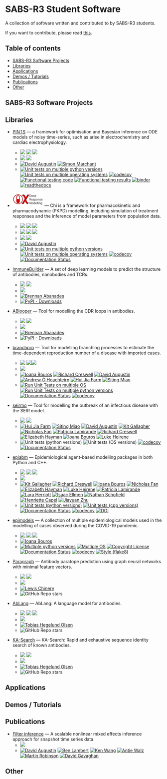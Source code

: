 # SABS-R3 Student Software

A collection of software written and contributed to by SABS-R3 students.

If you want to contribute, please read [this](CONTRIBUTING.md).

## Table of contents

<!-- toc -->

- [SABS-R3 Software Projects](#sabs-r3-software-projects)
- [Libraries](#libraries)
- [Applications](#applications)
- [Demos / Tutorials](#demostutorials)
- [Publications](#publications)
- [Other](#other)

<!-- tocstop -->

## SABS-R3 Software Projects

## Libraries

* [PINTS](https://github.com/pints-team/pints) — a framework for optimisation and Bayesian inference on ODE models of noisy time-series, such as arise in electrochemistry and cardiac electrophysiology. 
  - ![](https://img.shields.io/badge/Language-Python-blue) ![](https://img.shields.io/badge/Topic-Bayesian%20Inference-blue) ![](https://img.shields.io/badge/Topic-Time%20Series%Modelling-green)
  - [![](https://img.shields.io/badge/Paper-10.5334/jors.252-blueviolet)](http://doi.org/10.5334/jors.252)
    [![](https://img.shields.io/badge/Citing%20Papers%20-blueviolet)](https://github.com/pints-team/pints/tree/master/papers)
  - [<img src="https://github.com/DavAug.png" alt="David Augustin" title="David Augustin" width="48"/>](https://github.com/DavAug)
    [<img src="https://github.com/simonmarchant.png" alt="Simon Marchant" title="Simon Marchant" width="48"/>](https://github.com/simonmarchant)
  - [![Unit tests on multiple python versions](https://github.com/pints-team/pints/actions/workflows/unit-test-python-coverage.yml/badge.svg)](https://github.com/pints-team/pints/actions) 
    [![Unit tests on multiple operating systems](https://github.com/pints-team/pints/actions/workflows/unit-test-os-coverage.yml/badge.svg)](https://github.com/pints-team/pints/actions)
    [![codecov](https://codecov.io/gh/pints-team/pints/branch/master/graph/badge.svg)](https://codecov.io/gh/pints-team/pints)
    [![Functional testing code](https://raw.githubusercontent.com/pints-team/functional-testing/master/badge-code.svg)](https://github.com/pints-team/functional-testing)
    [![Functional testing results](https://raw.githubusercontent.com/pints-team/functional-testing/master/badge-results.svg)](https://www.cs.ox.ac.uk/projects/PINTS/functional-testing)
    [![binder](https://mybinder.org/badge.svg)](https://mybinder.org/v2/gh/pints-team/pints/master?filepath=examples)
    [![readthedocs](https://readthedocs.org/projects/pints/badge/?version=latest)](http://pints.readthedocs.io/en/latest/?badge=latest)

* [<img src="https://github.com/DavAug/chi/blob/main/docs/source/_static/logo_social_media.png" alt="Chi" title="Chi" height="48"/>](https://github.com/DavAug/chi) — Chi is a framework for pharmacokinetic and pharmacodynamic (PKPD) modelling, including simulation of treatment responses and the inference of model parameters from population data.
  - [![](https://img.shields.io/badge/Documentation-Overview-blue)](https://chi.readthedocs.io/en/latest/getting_started/quick_overview.html) [![](https://img.shields.io/badge/Documentation-API-blue)](https://chi.readthedocs.io/en/latest/?badge=latest) [![](https://img.shields.io/badge/Documentation-Getting%20started-blue)](https://chi.readthedocs.io/en/latest/getting_started/index.html)
  - ![](https://img.shields.io/badge/Language-Python-blue) ![](https://img.shields.io/badge/Topic-PKPD%20modelling-blue) ![](https://img.shields.io/badge/Topic-Bayesian%20Inference-blue) 
  - [![](https://img.shields.io/badge/Paper-bioRxiv/filter%20inference-blueviolet)](https://doi.org/10.1101/2022.11.01.514702) [![](https://img.shields.io/badge/Paper-bioRxiv/treatment%20response%20prediction-blueviolet)](https://doi.org/10.1101/2022.03.19.483454)
  - [<img src="https://github.com/DavAug.png" alt="David Augustin" title="David Augustin" width="48"/>](https://github.com/DavAug)
  - [![Unit tests on multiple python versions](https://github.com/DavAug/chi/workflows/Unit%20tests%20(python%20versions)/badge.svg)](https://github.com/DavAug/chi/actions) [![Unit tests on multiple operating systems](https://github.com/DavAug/chi/workflows/Unit%20tests%20(OS%20versions)/badge.svg)](https://github.com/DavAug/chi/actions) [![codecov](https://codecov.io/gh/DavAug/chi/branch/main/graph/badge.svg)](https://codecov.io/gh/DavAug/chi) [![Documentation Status](https://readthedocs.org/projects/chi/badge/?version=latest)](https://chi.readthedocs.io/en/latest/?badge=latest)
  
* [ImmuneBuilder](https://github.com/brennanaba/ImmuneBuilder) — A set of deep learning models to predict the structure of antibodies, nanobodies and TCRs. 
  - ![](https://img.shields.io/badge/Language-Python-blue) ![](https://img.shields.io/badge/Topic-Structure%20Prediction-blue) 
  - [![](https://img.shields.io/badge/Paper-bioRxiv/ImmuneBuilder-blueviolet)](https://www.biorxiv.org/content/10.1101/2022.11.04.514231v2)
  - [<img src="https://github.com/brennanaba.png" alt="Brennan Abanades" title="Brennan Abanades" width="48"/>](https://github.com/brennanaba)
  - [![PyPI - Downloads](https://img.shields.io/pypi/dm/immunebuilder?color=gree)](https://pypistats.org/packages/immunebuilder)
  
* [ABlooper](https://github.com/brennanaba/ABlooper) — Tool for modelling the CDR loops in antibodies. 
  - ![](https://img.shields.io/badge/Language-Python-blue) ![](https://img.shields.io/badge/Topic-Structure%20Prediction-blue) 
  - [![](https://img.shields.io/badge/Paper-Bioinformatics/ABlooper-blueviolet)](https://academic.oup.com/bioinformatics/article/38/7/1877/6517780)
  - [<img src="https://github.com/brennanaba.png" alt="Brennan Abanades" title="Brennan Abanades" width="48"/>](https://github.com/brennanaba)
  - [![PyPI - Downloads](https://img.shields.io/pypi/dm/ablooper?color=gree)](https://pypistats.org/packages/ablooper)

* [branchpro](https://github.com/SABS-R3-Epidemiology/branchpro) — Tool for modelling branching processes to estimate the time-dependent reproduction number of a disease with imported cases.  
  - ![](https://img.shields.io/badge/Language-Python-blue) ![](https://img.shields.io/badge/Topic-Epidemiological%20Modelling-blue)![](https://img.shields.io/badge/Topic-Bayesian%20Inference-blue) 
  - [![](https://img.shields.io/badge/Paper-Phil%20Trans%20A/local&imported%20branchpro-blueviolet)](https://royalsocietypublishing.org/doi/10.1098/rsta.2021.0308)
  - [<img src="https://github.com/I-Bouros.png" alt="Ioana Bouros" title="Ioana Bouros" width="48"/>](https://github.com/I-Bouros)
    [<img src="https://github.com/rccreswell.png" alt="Richard Creswell" title="Richard Creswell" width="48"/>](https://github.com/rccreswell)
    [<img src="https://github.com/DavAug.png" alt="David Augustin" title="David Augustin" width="48"/>](https://github.com/DavAug)
    [<img src="https://github.com/ao20.png" alt="Andrew Ó Heachteirn" title="Andrew Ó Heachteirn" width="48"/>](https://github.com/ao20)
    [<img src="https://github.com/FarmHJ.png" alt="Hui Jia Farm" title="Hui Jia Farm" width="48"/>](https://github.com/FarmHJ)
    [<img src="https://github.com/siting-miao.png" alt="Siting Miao" title="Siting Miao" width="48"/>](https://github.com/siting-miao)
  - [![Run Unit Tests on multiple OS](https://github.com/SABS-R3-Epidemiology/branchpro/actions/workflows/os-unittests.yml/badge.svg)](https://github.com/SABS-R3-Epidemiology/branchpro/actions/workflows/os-unittests.yml)
  [![Run Unit Tests on multiple python versions](https://github.com/SABS-R3-Epidemiology/branchpro/actions/workflows/python-version-unittests.yml/badge.svg)](https://github.com/SABS-R3-Epidemiology/branchpro/actions/workflows/python-version-unittests.yml)
  [![Documentation Status](https://readthedocs.org/projects/branchpro/badge/?version=latest)](https://branchpro.readthedocs.io/en/latest/?badge=latest)
  [![codecov](https://codecov.io/gh/SABS-R3-Epidemiology/branchpro/branch/main/graph/badge.svg?token=UBJG0AICF9)](https://codecov.io/gh/SABS-R3-Epidemiology/branchpro/)

* [seirmo](https://github.com/SABS-R3-Epidemiology/seirmo) — Tool for modelling the outbreak of an infectious disease with the SEIR model.
  - ![](https://img.shields.io/badge/Language-Python-blue) ![](https://img.shields.io/badge/Topic-Epidemiological%20Modelling-blue) 
  - [<img src="https://github.com/FarmHJ.png" alt="Hui Jia Farm" title="Hui Jia Farm" width="48"/>](https://github.com/FarmHJ)
    [<img src="https://github.com/siting-miao.png" alt="Siting Miao" title="Siting Miao" width="48"/>](https://github.com/siting-miao)
    [<img src="https://github.com/DavAug.png" alt="David Augustin" title="David Augustin" width="48"/>](https://github.com/DavAug)
    [<img src="https://github.com/KCGallagher.png" alt="Kit Gallagher" title="Kit Gallagher" width="48"/>](https://github.com/KCGallagher)
    [<img src="https://github.com/NicholasFan235.png" alt="Nicholas Fan" title="Nicholas Fan" width="48"/>](https://github.com/NicholasFan235)
    [<img src="https://github.com/patricia-lamy.png" alt="Patricia Lamirande" title="Patricia Lamirande" width="48"/>](https://github.com/patricia-lamy)
    [<img src="https://github.com/rccreswell.png" alt="Richard Creswell" title="Richard Creswell" width="48"/>](https://github.com/rccreswell)
    [<img src="https://github.com/Elizabeth-Hayman.png" alt="Elizabeth Hayman" title="Elizabeth Hayman" width="48"/>](https://github.com/Elizabeth-Hayman)
    [<img src="https://github.com/I-Bouros.png" alt="Ioana Bouros" title="Ioana Bouros" width="48"/>](https://github.com/I-Bouros)
    [<img src="https://github.com/lukedtc.png" alt="Luke Heirene" title="Luke Heirene" width="48"/>](https://github.com/lukedtc)
  - ![Unit tests (python versions)](https://github.com/SABS-R3-Epidemiology/seirmo/workflows/Unit%20tests%20(python%20versions)/badge.svg)
  ![Unit tests (OS versions)](https://github.com/SABS-R3-Epidemiology/seirmo/workflows/Unit%20tests%20(OS%20versions)/badge.svg)
  [![codecov](https://codecov.io/gh/SABS-R3-Epidemiology/seirmo/branch/main/graph/badge.svg?token=D1P3CMQTDP)](https://codecov.io/gh/SABS-R3-Epidemiology/seirmo)
  [![Documentation Status](https://readthedocs.org/projects/seirmo/badge/?version=latest)](https://seirmo.readthedocs.io/en/latest/?badge=latest)

* [epiabm](https://github.com/SABS-R3-Epidemiology/epiabm) — Epidemiological agent-based modelling packages in both Python and C++.
  - ![](https://img.shields.io/badge/Language-Python-blue) ![](https://img.shields.io/badge/Language-C++-f34b7d) ![](https://img.shields.io/badge/Topic-Epidemiological%20Modelling-blue) 
  - [![](https://img.shields.io/badge/Paper-arXiv/epiabm-blueviolet)](https://doi.org/10.48550/arXiv.2212.04937)
  - [<img src="https://github.com/KCGallagher.png" alt="Kit Gallagher" title="Kit Gallagher" width="48"/>](https://github.com/KCGallagher)
    [<img src="https://github.com/rccreswell.png" alt="Richard Creswell" title="Richard Creswell" width="48"/>](https://github.com/rccreswell)
    [<img src="https://github.com/I-Bouros.png" alt="Ioana Bouros" title="Ioana Bouros" width="48"/>](https://github.com/I-Bouros)
    [<img src="https://github.com/NicholasFan235.png" alt="Nicholas Fan" title="Nicholas Fan" width="48"/>](https://github.com/NicholasFan235)
    [<img src="https://github.com/Elizabeth-Hayman.png" alt="Elizabeth Hayman" title="Elizabeth Hayman" width="48"/>](https://github.com/Elizabeth-Hayman)
    [<img src="https://github.com/lukedtc.png" alt="Luke Heirene" title="Luke Heirene" width="48"/>](https://github.com/lukedtc)
    [<img src="https://github.com/patricia-lamy.png" alt="Patricia Lamirande" title="Patricia Lamirande" width="48"/>](https://github.com/patricia-lamy)
    [<img src="https://github.com/laraherriott.png" alt="Lara Herriott" title="Lara Herriott" width="48"/>](https://github.com/laraherriott)
    [<img src="https://github.com/Ellmen.png" alt="Isaac Ellmen" title="Isaac Ellmen" width="48"/>](https://github.com/Ellmen)
    [<img src="https://github.com/njs59.png" alt="Nathan Schofield" title="Nathan Schofield" width="48"/>](https://github.com/njs59)
    [<img src="https://github.com/HenrietteCapel.png" alt="Henriette Capel" title="Henriette Capel" width="48"/>](https://github.com/HenrietteCapel)
    [<img src="https://github.com/jiayuanz3.png" alt="Jiayuan Zhu" title="Jiayuan Zhu" width="48"/>](https://github.com/jiayuanz3)
  - [![Unit tests (python versions)](https://github.com/SABS-R3-Epidemiology/epiabm/actions/workflows/unit-tests.yml/badge.svg)](https://github.com/SABS-R3-Epidemiology/epiabm/actions/workflows/unit-tests.yml)
  [![Unit tests (cpp versions)](https://github.com/SABS-R3-Epidemiology/epiabm/actions/workflows/cpp-unit-tests-ubuntu.yml/badge.svg)](https://github.com/SABS-R3-Epidemiology/epiabm/actions/workflows/cpp-unit-tests-ubuntu.yml)
  [![Documentation Status](https://readthedocs.org/projects/epiabm/badge/?version=latest)](https://epiabm.readthedocs.io/en/latest/?badge=latest)
  [![codecov](https://codecov.io/gh/SABS-R3-Epidemiology/epiabm/branch/main/graph/badge.svg?token=VN4CJ0HT06)](https://codecov.io/gh/SABS-R3-Epidemiology/epiabm)
  [![DOI](https://zenodo.org/badge/DOI/10.5281/zenodo.7327444.svg)](https://doi.org/10.5281/zenodo.7327444)
  
* [epimodels](https://github.com/I-Bouros/multi-epi-model-cross-analysis) — A collection of multiple epidemiological models used in the modelling of cases observed during the COVID-19 pandemic.
  - ![](https://img.shields.io/badge/Language-Python-blue) ![](https://img.shields.io/badge/Topic-Epidemiological%20Modelling-blue) ![](https://img.shields.io/badge/Topic-Bayesian%20Inference-blue)
  - [<img src="https://github.com/I-Bouros.png" alt="Ioana Bouros" title="Ioana Bouros" width="48"/>](https://github.com/I-Bouros)
  - [![Multiple python versions](https://github.com/I-Bouros/multi-epi-model-cross-analysis/actions/workflows/python-version-unittests.yml/badge.svg)](https://github.com/I-Bouros/multi-epi-model-cross-analysis/actions/workflows/python-version-unittests.yml)
  [![Multiple OS](https://github.com/I-Bouros/multi-epi-model-cross-analysis/actions/workflows/os-unittests.yml/badge.svg)](https://github.com/I-Bouros/multi-epi-model-cross-analysis/actions/workflows/os-unittests.yml)
  [![Copyright License](https://github.com/I-Bouros/multi-epi-model-cross-analysis/actions/workflows/check-copyright.yml/badge.svg)](https://github.com/I-Bouros/multi-epi-model-cross-analysis/actions/workflows/check-copyright.yml)
  [![Documentation Status](https://readthedocs.org/projects/multi-epi-model-cross-analysis/badge/?version=latest)](https://multi-epi-model-cross-analysis.readthedocs.io/en/latest/?badge=latest)
  [![codecov](https://codecov.io/gh/I-Bouros/multi-epi-model-cross-analysis/branch/main/graph/badge.svg?token=SNHCUJIS3B)](https://codecov.io/gh/I-Bouros/multi-epi-model-cross-analysis)
  [![Style (flake8)](https://github.com/I-Bouros/multi-epi-model-cross-analysis/actions/workflows/flake8-style-test.yml/badge.svg)](https://github.com/I-Bouros/multi-epi-model-cross-analysis/actions/workflows/flake8-style-test.yml)

* [Paragraph](https://github.com/oxpig/Paragraph) — Antibody paratope prediction using graph neural networks with minimal feature vectors. 
  - ![](https://img.shields.io/badge/Language-Python-blue) ![](https://img.shields.io/badge/Topic-Paratope%20Prediction-blue) 
  - [![](https://img.shields.io/badge/Paper-Bioinformatics/Paragraph-blueviolet)](https://doi.org/10.1093/bioinformatics/btac732)
  - [<img src="https://github.com/lewis-chinery.png" alt="Lewis Chinery" title="Lewis Chinery" width="48"/>](https://lewis-chinery.github.io/)
  - ![GitHub Repo stars](https://img.shields.io/github/stars/oxpig/Paragraph?style=social)
  
* [AbLang](https://github.com/oxpig/AbLang.git) — AbLang: A language model for antibodies. 
  - ![](https://img.shields.io/badge/Language-Python-blue) ![](https://img.shields.io/badge/Topic-Antibody%20Design-blue) ![](https://img.shields.io/badge/Topic-Language%20Models-blue) 
  - [![](https://img.shields.io/badge/Paper-Bioinformatics%20Advances/AbLang-blueviolet)](https://doi.org/10.1093/bioadv/vbac046)
  - [<img src="https://github.com/tobiasheol.png" alt="Tobias Hegelund Olsen" title="Tobias Hegelund Olsen" width="48"/>](https://tobiasheol.github.io/personal_website/)
  - ![GitHub Repo stars](https://img.shields.io/github/stars/oxpig/ablang?style=social)
  
* [KA-Search](https://github.com/oxpig/kasearch.git) — KA-Search: Rapid and exhaustive sequence identity search of known antibodies. 
  - ![](https://img.shields.io/badge/Language-Python-blue) ![](https://img.shields.io/badge/Topic-Antibody%20Sequence%20Search-blue)
  - [![](https://img.shields.io/badge/Paper-bioRxiv/KASearch-blueviolet)](https://doi.org/10.1101/2022.11.01.513855)
  - [<img src="https://github.com/tobiasheol.png" alt="Tobias Hegelund Olsen" title="Tobias Hegelund Olsen" width="48"/>](https://tobiasheol.github.io/personal_website/)
  - ![GitHub Repo stars](https://img.shields.io/github/stars/oxpig/kasearch?style=social)
  

## Applications

## Demos / Tutorials

## Publications

* [Filter inference](https://github.com/DavAug/filter-inference) — A scalable nonlinear mixed effects inference approach for snapshot time series data. 
  - [![](https://img.shields.io/badge/Paper-bioRxiv/filter%20inference-blueviolet)](https://doi.org/10.1101/2022.11.01.514702)
  - [<img src="https://github.com/DavAug.png" alt="David Augustin" title="David Augustin" width="48"/>](https://github.com/DavAug) [<img src="https://github.com/ben18785.png" alt="Ben Lambert" title="Ben Lambert" width="48"/>](https://github.com/ben18785) [<img src="https://loop.frontiersin.org/images/profile/503334/203" alt="Ken Wang" title="Ken Wang" width="48"/>](https://loop.frontiersin.org/people/503334/overview) [<img src="https://loop.frontiersin.org/images/profile/1050700/203" alt="Antje Walz" title="Antje Walz" width="48"/>](https://loop.frontiersin.org/people/1050700/publications) [<img src="https://github.com/martinjrobins.png" alt="Martin Robinson" title="Martin Robinson" width="48"/>](https://www.cs.ox.ac.uk/files/8475//PTAIT_20160511_2470.jpg) [<img src="https://www.new.ox.ac.uk/sites/default/files/styles/large_navigation/public/2017-11/David%20Gavagh_0.jpg?itok=twkbQKQf" alt="David Gavaghan" title="David Gavaghan" height="48"/>](https://www.cs.ox.ac.uk/people/david.gavaghan/)

## Other
